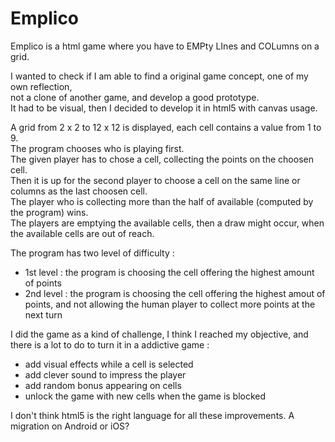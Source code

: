 # Emplico
Emplico is a html game where you have to EMPty LInes and COLumns on a grid.<br>

I wanted to check if I am able to find a original game concept, one of my own reflection,<br>
not a clone of another game, and develop a good prototype.<br>
It had to be visual, then I decided to develop it in html5 with canvas usage.

A grid from 2 x 2 to 12 x 12 is displayed, each cell contains a value from 1 to 9.<br>
The program chooses who is playing first.<br>
The given player has to chose a cell, collecting the points on the choosen cell.<br>
Then it is up for the second player to choose a cell on the same line or columns as the last choosen cell.<br>
The player who is collecting more than the half of available (computed by the program) wins.<br>
The players are emptying the available cells, then a draw might occur, when the available cells are out of reach.<br>

The program has two level of difficulty :<br>
* 1st level : the program is choosing the cell offering the highest amount of points<br>
* 2nd level : the program is choosing the cell offering the highest amout of points, and not allowing the human player to collect more points at the next turn<br>

I did the game as a kind of challenge, I think I reached my objective, and there is a lot to do to turn it in a addictive game :
* add visual effects while a cell is selected
* add clever sound to impress the player
* add random bonus appearing on cells
* unlock the game with new cells when the game is blocked

I don't think html5 is the right language for all these improvements.
A migration on Android or iOS?
